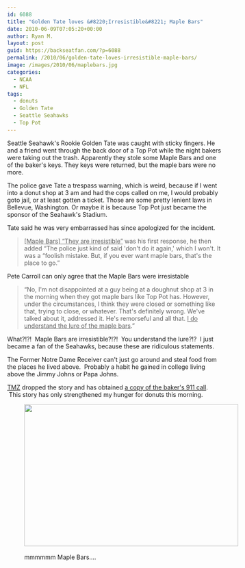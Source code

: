 ```yaml
---
id: 6088
title: "Golden Tate loves &#8220;Irresistible&#8221; Maple Bars"
date: 2010-06-09T07:05:20+00:00
author: Ryan M.
layout: post
guid: https://backseatfan.com/?p=6088
permalink: /2010/06/golden-tate-loves-irresistible-maple-bars/
image: /images/2010/06/maplebars.jpg
categories:
  - NCAA
  - NFL
tags:
  - donuts
  - Golden Tate
  - Seattle Seahawks
  - Top Pot
---
```


<div class="entry">
  <p>
    Seattle Seahawk's Rookie Golden Tate was caught with sticky fingers. He and a friend went through the back door of a Top Pot while the night bakers were taking out the trash. Apparently they stole some Maple Bars and one of the baker's keys. They keys were returned, but the maple bars were no more.
  </p>

  <p>
    The police gave Tate a trespass warning, which is weird, because if I went into a donut shop at 3 am and had the cops called on me, I would probably goto jail, or at least gotten a ticket. Those are some pretty lenient laws in Bellevue, Washington. Or maybe it is because Top Pot just became the sponsor of the Seahawk's Stadium.
  </p>

  <p>
    Tate said he was very embarrassed has since apologized for the incident.
  </p>

  <blockquote>
    <p>
      <span style="text-decoration: underline;">[Maple Bars] &#8220;They are irresistible&#8221;</span> was his first response, he then added &#8220;The police just kind of said 'don't do it again,' which I won't. It was a &#8220;foolish mistake. But, if you ever want maple bars, that's the place to go.&#8221;
    </p>
  </blockquote>

  <p>
    Pete Carroll can only agree that the Maple Bars were irresistable
  </p>

  <blockquote>
    <p>
      &#8220;No, I'm not disappointed at a guy being at a doughnut shop at 3 in the morning when they got maple bars like Top Pot has. However, under the circumstances, I think they were closed or something like that, trying to close, or whatever. That's definitely wrong. We've talked about it, addressed it. He's remorseful and all that. <span style="text-decoration: underline;">I do understand the lure of the maple bars</span>.&#8221;
    </p>
  </blockquote>

  <p>
    What?!?!  Maple Bars are irresistible?!?!  You understand the lure?!?  I just became a fan of the Seahawks, because these are ridiculous statements.
  </p>

  <p>
    The Former Notre Dame Receiver can't just go around and steal food from the places he lived above.  Probably a habit he gained in college living above the Jimmy Johns or Papa Johns.
  </p>

  <p>
    <a href="http://www.tmz.com/2010/06/08/golden-tate-seattle-seahawks-nfl-911-call-donut-shop/">TMZ</a> dropped the story and has obtained <a href="http://www.tmz.com/2010/06/08/golden-tate-seattle-seahawks-nfl-911-call-donut-shop/">a copy of the baker's 911 call</a>.  This story has only strengthened my hunger for donuts this morning.
  </p><figure id="attachment_6089" style="width: 500px" class="wp-caption aligncenter">

  <a href="/images/2010/06/maplebars.jpg"><img class="size-full wp-image-6089" title="maplebars" src="/images/2010/06/maplebars.jpg" alt="" width="500" height="332" srcset="/images/2010/06/maplebars.jpg 500w, /images/2010/06/maplebars-300x199.jpg 300w" sizes="(max-width: 500px) 100vw, 500px" /></a><figcaption class="wp-caption-text">mmmmmm Maple Bars....</figcaption></figure>
</div>
